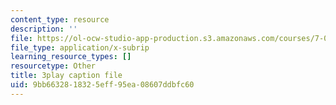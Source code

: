 ```yaml
---
content_type: resource
description: ''
file: https://ol-ocw-studio-app-production.s3.amazonaws.com/courses/7-01sc-fundamentals-of-biology-fall-2011/9bb6632818325eff95ea08607ddbfc60_K5n0BMKZR_Q.vtt
file_type: application/x-subrip
learning_resource_types: []
resourcetype: Other
title: 3play caption file
uid: 9bb66328-1832-5eff-95ea-08607ddbfc60
---
```

